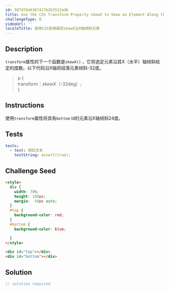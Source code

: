 ```yaml
---
id: 587d78a6367417b2b2512adb
title: Use the CSS Transform Property skewX to Skew an Element Along the X-Axis
challengeType: 0
videoUrl: ''
localeTitle: 使用CSS变换属性skewX沿X轴倾斜元素
---
```


## Description
<section id="description"> <code>transform</code>属性的下一个函数是<code>skewX()</code> ，它将选定元素沿其X（水平）轴倾斜给定的度数。以下代码沿X轴将段落元素倾斜-32度。 <blockquote> p { <br> transform：skewX（-32deg）; <br> } </blockquote></section>

## Instructions
<section id="instructions">使用<code>transform</code>属性将具有<code>bottom</code> id的元素沿X轴倾斜24度。 </section>

## Tests
<section id='tests'>

```yml
tests:
  - text: 測試文本
    testString: assert(true);

```

</section>

## Challenge Seed
<section id='challengeSeed'>

<div id='html-seed'>

```html
<style>
  div {
    width: 70%;
    height: 100px;
    margin:  50px auto;
  }
  #top {
    background-color: red;
  }
  #bottom {
    background-color: blue;

  }
</style>

<div id="top"></div>
<div id="bottom"></div>

```

</div>



</section>

## Solution
<section id='solution'>

```js
// solution required
```
</section>
